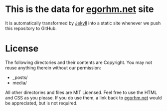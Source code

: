 This is the data for [egorhm.net](http://egorhm.net) site
=========================================================
It is automatically transformed by [Jekyll](http://github.com/mojombo/jekyll) into a static site whenever we push this repository to GitHub.

License
=======

The following directories and their contents are Copyright. You may not reuse anything therein without our permission:

* _posts/
* media/

All other directories and files are MIT Licensed. Feel free to use the HTML and CSS as you please. If you do use them, a link back to [egorhm.net](http://egorhm.net) would be appreciated, but is not required.
